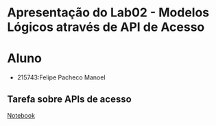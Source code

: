 # Apresentação do Lab02 - Modelos Lógicos através de API de Acesso
# Aluno
* 215743:Felipe Pacheco Manoel
## Tarefa sobre APIs de acesso
[Notebook](https://github.com/FelipePM01/MC536Lab/blob/main/lab02/notebook/lab02-logic-model-dbpedia.ipynb)

